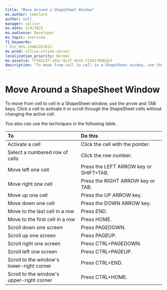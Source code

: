 ```yaml
---
title: "Move Around a ShapeSheet Window"
ms.author: tomclark
author: null
manager: soliver
ms.date: 3/9/2015
ms.audience: Developer
ms.topic: overview
f1_keywords:
- Vis_DSS.chm82251812
ms.prod: office-online-server
localization_priority: Normal
ms.assetid: f750223f-165c-8c2f-457b-724817b062b3
description: "To move from cell to cell in a ShapeSheet window, use the arrow and TAB keys. Click a cell to activate it or scroll through the ShapeSheet cells without changing the active cell."
---
```


# Move Around a ShapeSheet Window

To move from cell to cell in a ShapeSheet window, use the arrow and TAB keys. Click a cell to activate it or scroll through the ShapeSheet cells without changing the active cell.
  
You also can use the techniques in the following table.
  
|**To**|**Do this**|
|:-----|:-----|
| Activate a cell  <br/> | Click the cell with the pointer.  <br/> |
| Select a numbered row of cells  <br/> | Click the row number.  <br/> |
| Move left one cell  <br/> | Press the LEFT ARROW key or SHIFT+TAB.  <br/> |
| Move right one cell  <br/> | Press the RIGHT ARROW key or TAB.  <br/> |
| Move up one cell  <br/> | Press the UP ARROW key.  <br/> |
| Move down one cell  <br/> | Press the DOWN ARROW key.  <br/> |
| Move to the last cell in a row  <br/> | Press END.  <br/> |
| Move to the first cell in a row  <br/> | Press HOME.  <br/> |
| Scroll down one screen  <br/> | Press PAGEDOWN.  <br/> |
| Scroll up one screen  <br/> | Press PAGEUP.  <br/> |
| Scroll right one screen  <br/> | Press CTRL+PAGEDOWN.  <br/> |
| Scroll left one screen  <br/> | Press CTRL+PAGEUP.  <br/> |
| Scroll to the window's lower-right corner  <br/> | Press CTRL+END.  <br/> |
| Scroll to the window's upper-right corner  <br/> | Press CTRL+HOME.  <br/> |
   

